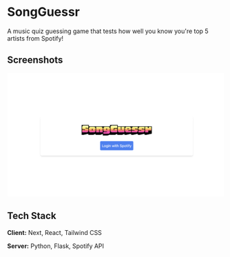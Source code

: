 
# SongGuessr

A music quiz guessing game that tests how well you know you're top 5 artists from Spotify! 


## Screenshots

![SongGuessr](https://github.com/derekjytan/SongGuessr/raw/main/SongGuessr.png)


## Tech Stack

**Client:** Next, React, Tailwind CSS

**Server:** Python, Flask, Spotify API

